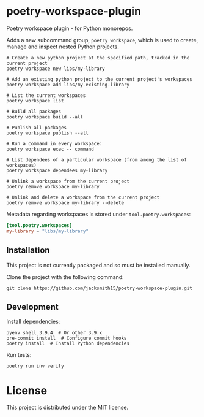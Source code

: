 # poetry-workspace-plugin

Poetry workspace plugin - for Python monorepos.

Adds a new subcommand group, `poetry workspace`, which is used to create, manage and inspect nested Python projects.

```shell
# Create a new python project at the specified path, tracked in the current project
poetry workspace new libs/my-library

# Add an existing python project to the current project's workspaces
poetry workspace add libs/my-existing-library

# List the current workspaces
poetry workspace list

# Build all packages
poetry workspace build --all

# Publish all packages
poetry workspace publish --all

# Run a command in every workspace:
poetry workspace exec -- command

# List dependees of a particular workspace (from among the list of workspaces)
poetry workspace dependees my-library

# Unlink a workspace from the current project
poetry remove workspace my-library

# Unlink and delete a workspace from the current project
poetry remove workspace my-library --delete
```

Metadata regarding workspaces is stored under `tool.poetry.workspaces`:

```toml
[tool.poetry.workspaces]
my-library = "libs/my-library"
```

## Installation

This project is not currently packaged and so must be installed manually.

Clone the project with the following command:
```
git clone https://github.com/jacksmith15/poetry-workspace-plugin.git
```

## Development

Install dependencies:

```shell
pyenv shell 3.9.4  # Or other 3.9.x
pre-commit install  # Configure commit hooks
poetry install  # Install Python dependencies
```

Run tests:

```shell
poetry run inv verify
```

# License
This project is distributed under the MIT license.
